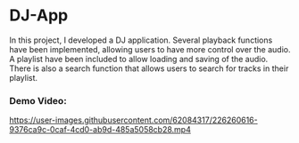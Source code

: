# DJ-App

In this project, I developed a DJ application. Several playback functions have been implemented, allowing users to have more control over the audio. A playlist have been included to allow loading and saving of the audio. There is also a search function that allows users to search for tracks in their playlist.

### Demo Video:
https://user-images.githubusercontent.com/62084317/226260616-9376ca9c-0caf-4cd0-ab9d-485a5058cb28.mp4
